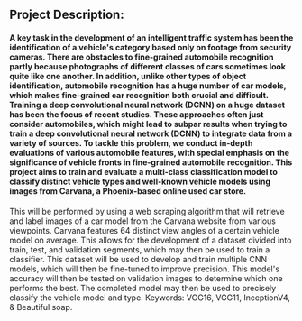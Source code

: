 ## Project Description:

#### A key task in the development of an intelligent traffic system has been the identification of a vehicle's category based only on footage from security cameras. There are obstacles to fine-grained automobile recognition partly because photographs of different classes of cars sometimes look quite like one another. In addition, unlike other types of object identification, automobile recognition has a huge number of car models, which makes fine-grained car recognition both crucial and difficult. Training a deep convolutional neural network (DCNN) on a huge dataset has been the focus of recent studies. These approaches often just consider automobiles, which might lead to subpar results when trying to train a deep convolutional neural network (DCNN) to integrate data from a variety of sources. To tackle this problem, we conduct in-depth evaluations of various automobile features, with special emphasis on the significance of vehicle fronts in fine-grained automobile recognition. This project aims to train and evaluate a multi-class classification model to classify distinct vehicle types and well-known vehicle models using images from Carvana, a Phoenix-based online used car store.

This will be performed by using a web scraping algorithm that will retrieve and label images of a car model from the Carvana website from various viewpoints. Carvana features 64 distinct view angles of a certain vehicle model on average. This allows for the development of a dataset divided into train, test, and validation segments, which may then be used to train a classifier. This dataset will be used to develop and train multiple CNN models, which will then be fine-tuned to improve precision. This model's accuracy will then be tested on validation  images to determine which one performs the best. The completed model may then be used to precisely classify the vehicle model and type.
Keywords: VGG16, VGG11, InceptionV4, & Beautiful soap.
